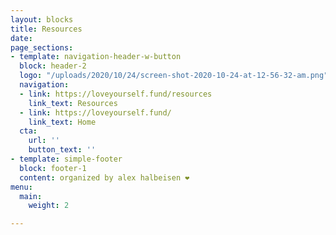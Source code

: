 ```yaml
---
layout: blocks
title: Resources
date: 
page_sections:
- template: navigation-header-w-button
  block: header-2
  logo: "/uploads/2020/10/24/screen-shot-2020-10-24-at-12-56-32-am.png"
  navigation:
  - link: https://loveyourself.fund/resources
    link_text: Resources
  - link: https://loveyourself.fund/
    link_text: Home
  cta:
    url: ''
    button_text: ''
- template: simple-footer
  block: footer-1
  content: organized by alex halbeisen ❤️
menu:
  main:
    weight: 2

---
```

